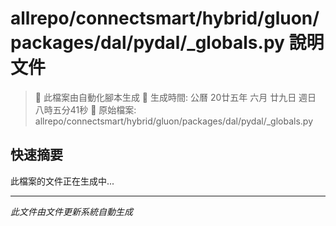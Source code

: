 # allrepo/connectsmart/hybrid/gluon/packages/dal/pydal/_globals.py 說明文件

> 🚧 此檔案由自動化腳本生成
> 📅 生成時間: 公曆 20廿五年 六月 廿九日 週日 八時五分41秒
> 📂 原始檔案: allrepo/connectsmart/hybrid/gluon/packages/dal/pydal/_globals.py

## 快速摘要
此檔案的文件正在生成中...

<!-- 實際使用時，這裡會是 Claude Code 生成的完整文件內容 -->

---
*此文件由文件更新系統自動生成*
